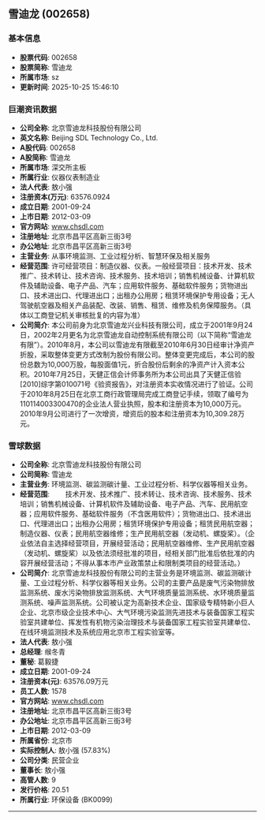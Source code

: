 ## 雪迪龙 (002658)

### 基本信息

- **股票代码**: 002658
- **股票简称**: 雪迪龙
- **所属市场**: sz
- **更新时间**: 2025-10-25 15:46:10

### 巨潮资讯数据

- **公司全称**: 北京雪迪龙科技股份有限公司
- **英文名称**: Beijing SDL Technology Co., Ltd.
- **A股代码**: 002658
- **A股简称**: 雪迪龙
- **所属市场**: 深交所主板
- **所属行业**: 仪器仪表制造业
- **法人代表**: 敖小强
- **注册资本(万元)**: 63576.0924
- **成立日期**: 2001-09-24
- **上市日期**: 2012-03-09
- **官方网站**: www.chsdl.com
- **注册地址**: 北京市昌平区高新三街3号
- **办公地址**: 北京市昌平区高新三街3号
- **主营业务**: 从事环境监测、工业过程分析、智慧环保及相关服务
- **经营范围**: 许可经营项目：制造仪器、仪表。一般经营项目：技术开发、技术推广、技术转让、技术咨询、技术服务、技术培训；销售机械设备、计算机软件及辅助设备、电子产品、汽车；应用软件服务、基础软件服务；货物进出口、技术进出口、代理进出口；出租办公用房；租赁环境保护专用设备；无人驾驶航空器及相关产品装配、改装、销售、租赁、维修及机务保障服务。（具体以工商登记机关审核批复的内容为准）
- **公司简介**: 本公司前身为北京雪迪龙兴业科技有限公司，成立于2001年9月24日，2002年2月更名为北京雪迪龙自动控制系统有限公司（以下简称“雪迪龙有限”）。2010年8月，本公司以雪迪龙有限截至2010年6月30日经审计净资产折股，采取整体变更方式改制为股份有限公司。整体变更完成后，本公司的股份总数为10,000万股，每股面值1元，折合股份后剩余的净资产计入资本公积。2010年7月25日，天健正信会计师事务所为本公司出具了天健正信验[2010]综字第010071号《验资报告》，对注册资本实收情况进行了验证。公司于2010年8月25日在北京工商行政管理局完成工商登记手续，领取了编号为110114003300470的企业法人营业执照，股本和注册资本为10,000万元。2010年9月公司进行了一次增资，增资后的股本和注册资本为10,309.28万元。

### 雪球数据

- **公司全称**: 北京雪迪龙科技股份有限公司
- **公司简称**: 雪迪龙
- **主营业务**: 环境监测、碳监测碳计量、工业过程分析、科学仪器等相关业务。
- **经营范围**: 　　技术开发、技术推广、技术转让、技术咨询、技术服务、技术培训；销售机械设备、计算机软件及辅助设备、电子产品、汽车、民用航空器；应用软件服务、基础软件服务（不含医用软件）；货物进出口、技术进出口、代理进出口；出租办公用房；租赁环境保护专用设备；租赁民用航空器；制造仪器、仪表；民用航空器维修；生产民用航空器（发动机、螺旋桨）。（企业依法自主选择经营项目，开展经营活动；民用航空器维修、生产民用航空器（发动机、螺旋桨）以及依法须经批准的项目，经相关部门批准后依批准的内容开展经营活动；不得从事本市产业政策禁止和限制类项目的经营活动。）
- **公司简介**: 北京雪迪龙科技股份有限公司的主营业务是环境监测、碳监测碳计量、工业过程分析、科学仪器等相关业务。公司的主要产品是废气污染物排放监测系统、废水污染物排放监测系统、大气环境质量监测系统、水环境质量监测系统、噪声监测系统。公司被认定为高新技术企业、国家级专精特新小巨人企业、北京市级企业技术中心、大气环境污染监测先进技术与装备国家工程实验室共建单位、挥发性有机物污染治理技术与装备国家工程实验室共建单位、在线环境监测技术及系统应用北京市工程实验室等。
- **法人代表**: 敖小强
- **总经理**: 缑冬青
- **董秘**: 葛毅捷
- **成立日期**: 2001-09-24
- **注册资本(元)**: 63576.09万元
- **员工人数**: 1578
- **官方网站**: www.chsdl.com
- **注册地址**: 北京市昌平区高新三街3号
- **办公地址**: 北京市昌平区高新三街3号
- **上市日期**: 2012-03-09
- **所属省份**: 北京市
- **实际控制人**: 敖小强 (57.83%)
- **公司分类**: 民营企业
- **董事长**: 敖小强
- **高管人数**: 9
- **发行价格**: 20.51
- **所属行业**: 环保设备 (BK0099)

---